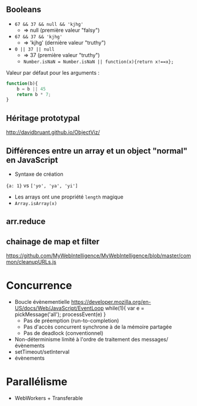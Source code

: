 ## Booleans


* `67 && 37 && null && 'kjhg'`
    * => null (première valeur "falsy")
* `67 && 37 && 'kjhg'`
    * => 'kjhg' (dernière valeur "truthy")
* `0 || 37 || null`
    * => 37 (première valeur "truthy")
    * `Number.isNaN = Number.isNaN || function(x){return x!==x};`

Valeur par défaut pour les arguments :

```js
function(b){
    b = b || 45
    return b * 7;
}
```

## Héritage prototypal

http://davidbruant.github.io/ObjectViz/

## Différences entre un array et un object "normal" en JavaScript

* Syntaxe de création

`{a: 1}` vs `['yo', 'ya', 'yi']`

* Les arrays ont une propriété `length` magique
* `Array.isArray(x)`


## arr.reduce

## chainage de map et filter

https://github.com/MyWebIntelligence/MyWebIntelligence/blob/master/common/cleanupURLs.js

# Concurrence

* Boucle évènementielle
https://developer.mozilla.org/en-US/docs/Web/JavaScript/EventLoop
while(1){
    var e = pickMessage('all');
    processEvent(e)
}
    * Pas de préemption (run-to-completion)
    * Pas d'accès concurrent synchrone à de la mémoire partagée
    * Pas de deadlock (conventionnel)
* Non-déterminisme limité à l'ordre de traitement des messages/évènements
* setTimeout/setInterval
* évènements


# Parallélisme

* WebWorkers + Transferable